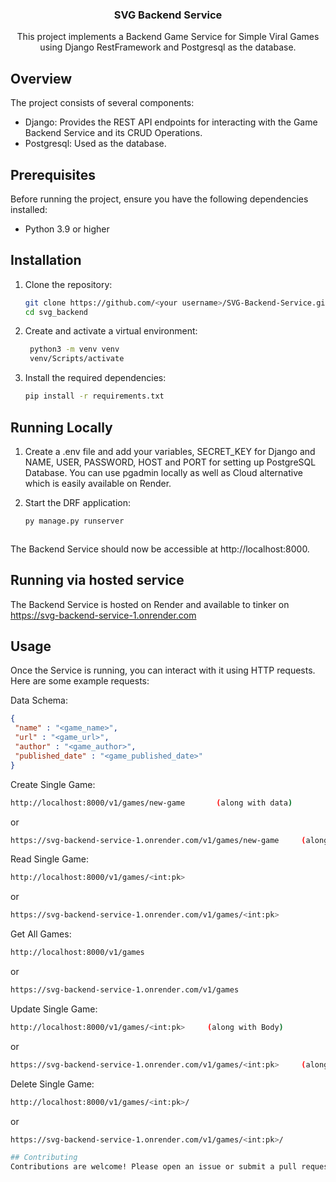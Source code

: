 <!-- PROJECT LOGO -->
<div align="center">
  <a href="https://github.com/othneildrew/Best-README-Template">
  </a>

  <h3 align="center">SVG Backend Service</h3>

  <p align="center">
    This project implements a Backend Game Service for Simple Viral Games using Django RestFramework and Postgresql as the database.
  </p></div>
<!-- ABOUT THE PROJECT -->

## Overview

The project consists of several components:

- Django: Provides the REST API endpoints for interacting with the Game Backend Service and its CRUD Operations.
- Postgresql: Used as the database.




## Prerequisites

Before running the project, ensure you have the following dependencies installed:

- Python 3.9 or higher



<!-- GETTING STARTED -->
## Installation

1. Clone the repository:

   ```bash
   git clone https://github.com/<your username>/SVG-Backend-Service.git
   cd svg_backend

2. Create and activate a virtual environment:

   ```bash
    python3 -m venv venv
    venv/Scripts/activate

3. Install the required dependencies:
   ```bash
   pip install -r requirements.txt

   
## Running Locally

1. Create a .env file and add your variables, SECRET_KEY for Django and NAME, USER, PASSWORD, HOST and PORT for setting up PostgreSQL Database. You can use pgadmin locally as well as Cloud alternative which is easily available on Render.
 
2. Start the DRF application:
   ```sh
   py manage.py runserver
   ```

   ```
The Backend Service should now be accessible at http://localhost:8000.




## Running via hosted service

The Backend Service is hosted on Render and available to tinker on https://svg-backend-service-1.onrender.com


## Usage
Once the Service is running, you can interact with it using HTTP requests. Here are some example requests:

Data Schema:
```json
{
 "name" : "<game_name>",
 "url" : "<game_url>",
 "author" : "<game_author>",
 "published_date" : "<game_published_date>"
}
```

Create Single Game:

```bash
http://localhost:8000/v1/games/new-game       (along with data)
```
or
```bash
https://svg-backend-service-1.onrender.com/v1/games/new-game     (along with data)
```


Read Single Game:

```bash
http://localhost:8000/v1/games/<int:pk>
```
or
```bash
https://svg-backend-service-1.onrender.com/v1/games/<int:pk>
```


Get All Games:

```bash
http://localhost:8000/v1/games
```
or
```bash
https://svg-backend-service-1.onrender.com/v1/games
```


Update Single Game:

```bash
http://localhost:8000/v1/games/<int:pk>     (along with Body)
```
or
```bash
https://svg-backend-service-1.onrender.com/v1/games/<int:pk>     (along with body)
```


Delete Single Game:

```bash
http://localhost:8000/v1/games/<int:pk>/
```
or
```bash
https://svg-backend-service-1.onrender.com/v1/games/<int:pk>/

## Contributing
Contributions are welcome! Please open an issue or submit a pull request with any improvements or bug fixes.
